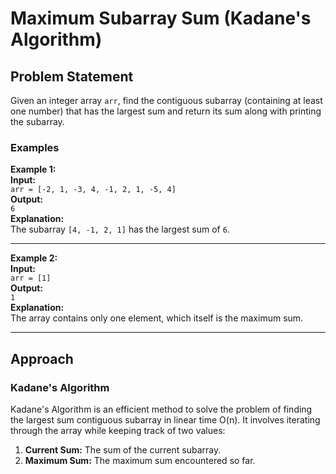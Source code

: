 # Maximum Subarray Sum (Kadane's Algorithm)

## Problem Statement

Given an integer array `arr`, find the contiguous subarray (containing at least one number) that has the largest sum and return its sum along with printing the subarray.

### Examples

**Example 1:**  
**Input:**  
`arr = [-2, 1, -3, 4, -1, 2, 1, -5, 4]`  
**Output:**  
`6`  
**Explanation:**  
The subarray `[4, -1, 2, 1]` has the largest sum of `6`.

---

**Example 2:**  
**Input:**  
`arr = [1]`  
**Output:**  
`1`  
**Explanation:**  
The array contains only one element, which itself is the maximum sum.

---

## Approach

### Kadane's Algorithm

Kadane's Algorithm is an efficient method to solve the problem of finding the largest sum contiguous subarray in linear time O(n). It involves iterating through the array while keeping track of two values:
1. **Current Sum:** The sum of the current subarray.
2. **Maximum Sum:** The maximum sum encountered so far.